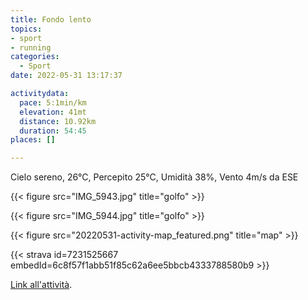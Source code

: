 ```yaml
---
title: Fondo lento
topics:
- sport
- running
categories: 
  - Sport
date: 2022-05-31 13:17:37

activitydata:
  pace: 5:1min/km
  elevation: 41mt
  distance: 10.92km
  duration: 54:45
places: []

---
```


Cielo sereno, 26°C, Percepito 25°C, Umidità 38%, Vento 4m/s da ESE

{{< figure src="IMG_5943.jpg" title="golfo" >}}
<!--more-->

{{< figure src="IMG_5944.jpg" title="golfo" >}}

{{<  figure src="20220531-activity-map_featured.png" title="map" >}}

{{< strava id=7231525667 embedId=6c8f57f1abb51f85c62a6ee5bbcb4333788580b9 >}}

[Link all'attività](https://strava.com/activities/7231525667).
